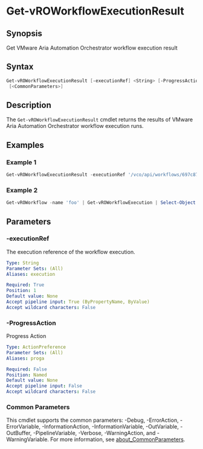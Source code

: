 # Get-vROWorkflowExecutionResult

## Synopsis

Get VMware Aria Automation Orchestrator workflow execution result

## Syntax

```powershell
Get-vROWorkflowExecutionResult [-executionRef] <String> [-ProgressAction <ActionPreference>]
 [<CommonParameters>]
```

## Description

The `Get-vROWorkflowExecutionResult` cmdlet returns the results of VMware Aria Automation Orchestrator workflow execution runs.

## Examples

### Example 1

```powershell
Get-vROWorkflowExecutionResult -executionRef '/vco/api/workflows/697c8755-15c0-44fc-b409-5c562cf2984e/executions/cda43353730b4f8ba1815979ef8a932a'
```

### Example 2

```powershell
Get-vROWorkflow -name 'foo' | Get-vROWorkflowExecution | Select-Object -last 1 | Get-vROWorkflowExecutionResult
```

## Parameters

### -executionRef

The execution reference of the workflow execution.

```yaml
Type: String
Parameter Sets: (All)
Aliases: execution

Required: True
Position: 1
Default value: None
Accept pipeline input: True (ByPropertyName, ByValue)
Accept wildcard characters: False
```

### -ProgressAction

Progress Action

```yaml
Type: ActionPreference
Parameter Sets: (All)
Aliases: proga

Required: False
Position: Named
Default value: None
Accept pipeline input: False
Accept wildcard characters: False
```

### Common Parameters

This cmdlet supports the common parameters: -Debug, -ErrorAction, -ErrorVariable, -InformationAction, -InformationVariable, -OutVariable, -OutBuffer, -PipelineVariable, -Verbose, -WarningAction, and -WarningVariable. For more information, see [about_CommonParameters](http://go.microsoft.com/fwlink/?LinkID=113216).
